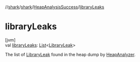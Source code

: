 //[shark](../../../index.md)/[shark](../index.md)/[HeapAnalysisSuccess](index.md)/[libraryLeaks](library-leaks.md)

# libraryLeaks

[jvm]\
val [libraryLeaks](library-leaks.md): [List](https://kotlinlang.org/api/latest/jvm/stdlib/kotlin.collections/-list/index.html)&lt;[LibraryLeak](../-library-leak/index.md)&gt;

The list of [LibraryLeak](../-library-leak/index.md) found in the heap dump by [HeapAnalyzer](../-heap-analyzer/index.md).
